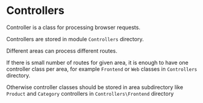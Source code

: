 # Controllers

Controller is a class for processing browser requests.

Controllers are stored in module `Controllers` directory.

Different areas can process different routes. 

If there is small number of routes for given area, it is enough to have one controller class per area, 
for example `Frontend` or `Web` classes in `Controllers` directory.

Otherwise controller classes should be stored in area subdirectory like `Product` and `Category` 
controllers in `Controllers\Frontend` directory